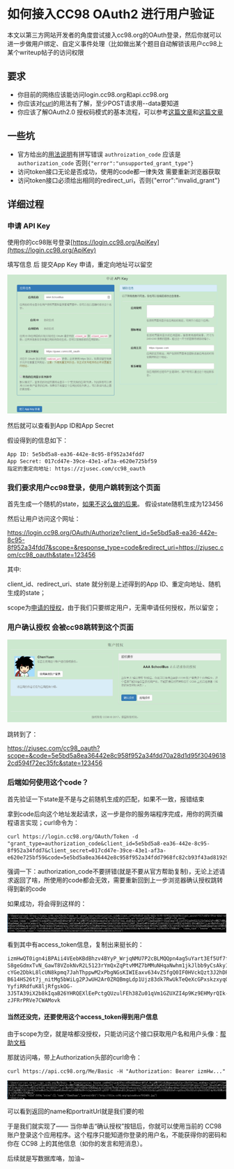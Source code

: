 # 如何接入CC98 OAuth2 进行用户验证

本文以第三方网站开发者的角度尝试接入cc98.org的OAuth登录，然后你就可以进一步做用户绑定、自定义事件处理（比如做出某个题目自动解锁该用户cc98上某个writeup帖子的访问权限

## 要求

* 你目前的网络应该能访问login.cc98.org和api.cc98.org
* 你应该对[curl](cURL.md)的用法有了解，至少POST请求用--data要知道
* 你应该了解OAuth2.0 授权码模式的基本流程，可以参考[这篇文章](http://www.ruanyifeng.com/blog/2014/05/oauth_2_0.html)和[这篇文章](http://www.cftea.com/c/2016/11/6703.asp)

## 一些坑

* 官方给出的[用法说明](https://login.cc98.org/OAuth/Help)有拼写错误 `authroization_code` 应该是`authorization_code` 否则`{"error":"unsupported_grant_type"}`
* 访问token接口无论是否成功，使用的code都一律失效 需要重新浏览器获取
* 访问token接口必须给出相同的redirect_uri，否则{"error":"invalid_grant"}

## 详细过程

### 申请 API Key

使用你的cc98账号登录[https://login.cc98.org/ApiKey](https://login.cc98.org/ApiKey)

填写信息 后 提交App Key 申请，重定向地址可以留空

![](assets/img/cc981.png)

然后就可以查看到App ID和App Secret

假设得到的信息如下：

```
App ID: 5e5bd5a8-ea36-442e-8c95-8f952a34fdd7
App Secret: 017cd47e-39ce-43e1-af3a-e620e725bf59
指定的重定向地址: https://zjusec.com/cc98_oauth
```

### 我们要求用户cc98登录，使用户跳转到这个页面

首先生成一个随机的state，[如果不这么做的后果](http://blog.sina.com.cn/s/blog_56b798f801018jyb.html)。 假设state随机生成为123456

然后让用户访问这个网址：

https://login.cc98.org/OAuth/Authorize?client_id=5e5bd5a8-ea36-442e-8c95-8f952a34fdd7&scope=&response_type=code&redirect_uri=https://zjusec.com/cc98_oauth&state=123456

其中:

client_id、redirect_uri、state 就分别是上述得到的App ID、重定向地址、随机生成的state；

scope为[申请的授权](https://login.cc98.org/OAuth/Scopes)，由于我们只要绑定用户，无需申请任何授权，所以留空；

### 用户确认授权 会被cc98跳转到这个页面

![](assets/img/cc982.png)

跳转到了：

https://zjusec.com/cc98_oauth?scope=&code=5e5bd5a8ea36442e8c958f952a34fdd70a28d1d95f30496182cd594f72ec35fc&state=123456

### 后端如何使用这个code？

首先验证一下state是不是与之前随机生成的匹配，如果不一致，报错结束

拿到code后向这个地址发起请求，这一步是你的服务端程序完成，用你的网页编程语言实现；curl命令为：

```
curl https://login.cc98.org/OAuth/Token -d "grant_type=authorization_code&client_id=5e5bd5a8-ea36-442e-8c95-8f952a34fdd7&client_secret=017cd47e-39ce-43e1-af3a-e620e725bf59&code=5e5bd5a8ea36442e8c958f952a34fdd7968fc82cb93f43ad81929c9184f002c0&redirect_uri=https%3A%2F%2Fzjusec.com%2Fcc98_oauth"
```

强调一下：authorization_code不要拼错(就是不要从官方帮助复制)，无论上述请求返回了啥，所使用的code都会无效，需要重新回到上一步浏览器确认授权跳转得到新的code

如果成功，将会得到这样的：

![](assets/img/cc983.png)

看到其中有access_token信息，复制出来挺长的：

```
izmHwQT0ign4iBPAii4VEebKBdBhzv4BYyP_WrjqNMU7P2cBLMQQpn4ag5uYart3Ef5Uf7fez_zhdBdprcJ48GFiP77IXmfEesDHv9-S8geGdmxTvN_GawT8VZokNvR2L5123rYmQxZqPtvMMZ7bMMuNHqaNwhm1jkJlbb9yCsAky1Y2_-cYGe2DbkL8lcUN8kpmq7JahThppwM2xPbgNGsKIWIEaxv634vZSfgQ0IF0HVckQzt3J2hDP_2Kus9GwM5bVpm5yPJD1RQ18LFllc9caWB2CqI8yXUl-B614HS26t7j_nitMg5bWiLg2PJwUH2Ar0ZRQBmgLdp1Ujz83dk7RwUkTeQeXcGPxskzxyqGaJ15KF2nW81pR2WPaI9jTKuMwktNdqLv3A6aG21X2aTK36aTGDfzF0ENeE5IRz1G9EVSShZTApNNMlTCK7jQvGEC8zOunMnSCUajOIbRnmHKuHeeXtspCs9KMOHkXWv0tZmJn4ewSvFcg8OYF-YyfiRRdfuK8ljRfgskOG-3J5TA39iX2b8kIqaB26YHRQEXlEePctgQUzulFEh38Zu01qVm1GZUXZI4p9Kz9EHMyrQIk-zJFRrPRVe7CWAMovk
```

#### 当然还没完，还要使用这个access_token得到用户信息

由于scope为空，就是啥都没授权，只能访问这个接口获取用户名和用户头像：[帮助文档](http://api.cc98.org/Help/Api/GET-Me-Basic)

那就访问咯，带上Authorization头部的curl命令：

```
curl https://api.cc98.org/Me/Basic -H "Authorization: Bearer izmHw..."
```

![](assets/img/cc984.png)

可以看到返回的name和portraitUrl就是我们要的啦

于是我们就实现了—— 当你单击“确认授权”按钮后，你就可以使用当前的 CC98 账户登录这个应用程序。这个程序只能知道你登录的用户名，不能获得你的密码和你在 CC98 上的其他信息（如你的发言和短消息）。

后续就是写数据库咯，加油~